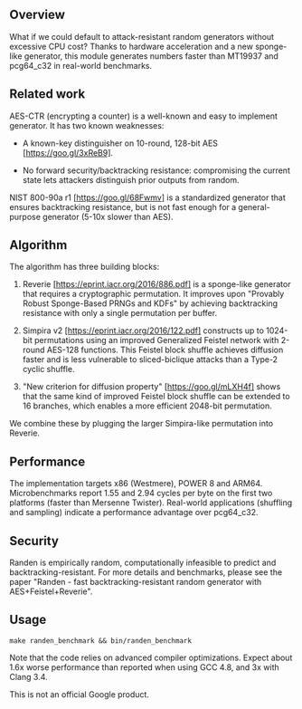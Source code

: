 ## Overview

What if we could default to attack-resistant random generators without excessive
CPU cost? Thanks to hardware acceleration and a new sponge-like generator, this
module generates numbers faster than MT19937 and pcg64_c32 in real-world
benchmarks.

## Related work

AES-CTR (encrypting a counter) is a well-known and easy to implement generator.
It has two known weaknesses:

-   A known-key distinguisher on 10-round, 128-bit AES [https://goo.gl/3xReB9].

-   No forward security/backtracking resistance: compromising the current state
    lets attackers distinguish prior outputs from random.

NIST 800-90a r1 [https://goo.gl/68Fwmv] is a standardized generator that ensures
backtracking resistance, but is not fast enough for a general-purpose generator
(5-10x slower than AES).

## Algorithm

The algorithm has three building blocks:

1)  Reverie [https://eprint.iacr.org/2016/886.pdf] is a sponge-like generator
    that requires a cryptographic permutation. It improves upon "Provably Robust
    Sponge-Based PRNGs and KDFs" by achieving backtracking resistance with only
    a single permutation per buffer.

2)  Simpira v2 [https://eprint.iacr.org/2016/122.pdf] constructs up to 1024-bit
    permutations using an improved Generalized Feistel network with 2-round
    AES-128 functions. This Feistel block shuffle achieves diffusion faster and
    is less vulnerable to sliced-biclique attacks than a Type-2 cyclic shuffle.

3)  "New criterion for diffusion property" [https://goo.gl/mLXH4f] shows that
    the same kind of improved Feistel block shuffle can be extended to 16
    branches, which enables a more efficient 2048-bit permutation.

We combine these by plugging the larger Simpira-like permutation into Reverie.

## Performance

The implementation targets x86 (Westmere), POWER 8 and ARM64. Microbenchmarks
report 1.55 and 2.94 cycles per byte on the first two platforms (faster than
Mersenne Twister). Real-world applications (shuffling and sampling) indicate a
performance advantage over pcg64_c32.

## Security

Randen is empirically random, computationally infeasible to predict and
backtracking-resistant. For more details and benchmarks, please see
the paper "Randen - fast backtracking-resistant random generator with
AES+Feistel+Reverie".

## Usage

`make randen_benchmark && bin/randen_benchmark`

Note that the code relies on advanced compiler optimizations. Expect about 1.6x
worse performance than reported when using GCC 4.8, and 3x with Clang 3.4.


This is not an official Google product.
